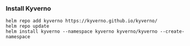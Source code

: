 ### Install Kyverno
```
helm repo add kyverno https://kyverno.github.io/kyverno/
helm repo update 
helm install kyverno --namespace kyverno kyverno/kyverno --create-namespace
```
